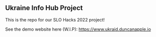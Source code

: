 ## Ukraine Info Hub Project

This is the repo for our SLO Hacks 2022 project!

See the demo website here (W.I.P): https://www.ukraid.duncanapple.io
